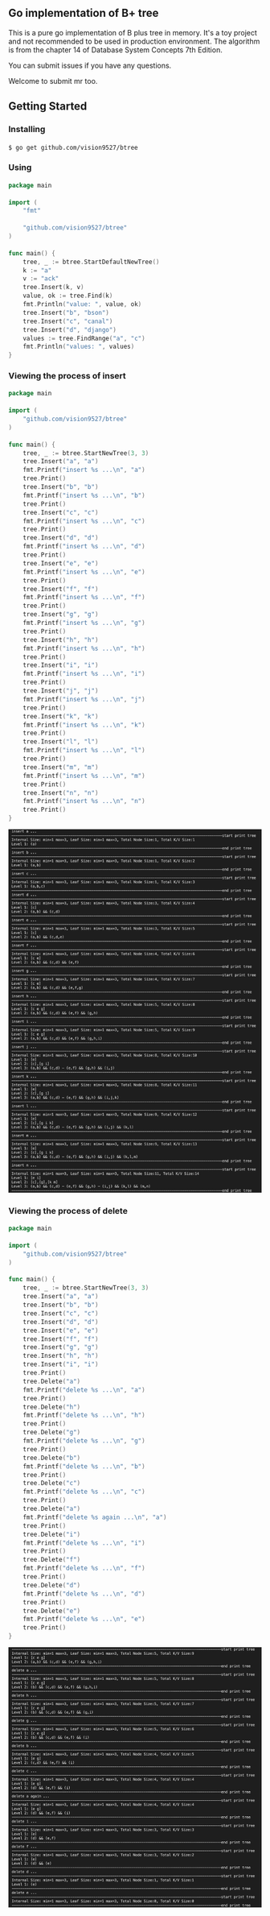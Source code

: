 ## Go implementation of B+ tree

This is a pure go implementation of B plus tree in memory. It's a toy project and not recommended to be used in production environment. The algorithm is from the chapter 14 of Database System Concepts 7th Edition.

You can submit issues if you have any questions.

Welcome to submit mr too.

## Getting Started
### Installing
```$ go get github.com/vision9527/btree```

### Using
```go
package main

import (
	"fmt"

	"github.com/vision9527/btree"
)

func main() {
	tree, _ := btree.StartDefaultNewTree()
	k := "a"
	v := "ack"
	tree.Insert(k, v)
	value, ok := tree.Find(k)
	fmt.Println("value: ", value, ok)
	tree.Insert("b", "bson")
	tree.Insert("c", "canal")
	tree.Insert("d", "django")
	values := tree.FindRange("a", "c")
	fmt.Println("values: ", values)
}
```

### Viewing the process of insert
```go
package main

import (
	"github.com/vision9527/btree"
)

func main() {
	tree, _ := btree.StartNewTree(3, 3)
	tree.Insert("a", "a")
	fmt.Printf("insert %s ...\n", "a")
	tree.Print()
	tree.Insert("b", "b")
	fmt.Printf("insert %s ...\n", "b")
	tree.Print()
	tree.Insert("c", "c")
	fmt.Printf("insert %s ...\n", "c")
	tree.Print()
	tree.Insert("d", "d")
	fmt.Printf("insert %s ...\n", "d")
	tree.Print()
	tree.Insert("e", "e")
	fmt.Printf("insert %s ...\n", "e")
	tree.Print()
	tree.Insert("f", "f")
	fmt.Printf("insert %s ...\n", "f")
	tree.Print()
	tree.Insert("g", "g")
	fmt.Printf("insert %s ...\n", "g")
	tree.Print()
	tree.Insert("h", "h")
	fmt.Printf("insert %s ...\n", "h")
	tree.Print()
	tree.Insert("i", "i")
	fmt.Printf("insert %s ...\n", "i")
	tree.Print()
	tree.Insert("j", "j")
	fmt.Printf("insert %s ...\n", "j")
	tree.Print()
	tree.Insert("k", "k")
	fmt.Printf("insert %s ...\n", "k")
	tree.Print()
	tree.Insert("l", "l")
	fmt.Printf("insert %s ...\n", "l")
	tree.Print()
	tree.Insert("m", "m")
	fmt.Printf("insert %s ...\n", "m")
	tree.Print()
	tree.Insert("n", "n")
	fmt.Printf("insert %s ...\n", "n")
	tree.Print()
}

```
![insert](./doc/the_process_of_insert.jpg)

### Viewing the process of delete
```go
package main

import (
	"github.com/vision9527/btree"
)

func main() {
	tree, _ := btree.StartNewTree(3, 3)
	tree.Insert("a", "a")
	tree.Insert("b", "b")
	tree.Insert("c", "c")
	tree.Insert("d", "d")
	tree.Insert("e", "e")
	tree.Insert("f", "f")
	tree.Insert("g", "g")
	tree.Insert("h", "h")
	tree.Insert("i", "i")
	tree.Print()
	tree.Delete("a")
	fmt.Printf("delete %s ...\n", "a")
	tree.Print()
	tree.Delete("h")
	fmt.Printf("delete %s ...\n", "h")
	tree.Print()
	tree.Delete("g")
	fmt.Printf("delete %s ...\n", "g")
	tree.Print()
	tree.Delete("b")
	fmt.Printf("delete %s ...\n", "b")
	tree.Print()
	tree.Delete("c")
	fmt.Printf("delete %s ...\n", "c")
	tree.Print()
	tree.Delete("a")
	fmt.Printf("delete %s again ...\n", "a")
	tree.Print()
	tree.Delete("i")
	fmt.Printf("delete %s ...\n", "i")
	tree.Print()
	tree.Delete("f")
	fmt.Printf("delete %s ...\n", "f")
	tree.Print()
	tree.Delete("d")
	fmt.Printf("delete %s ...\n", "d")
	tree.Print()
	tree.Delete("e")
	fmt.Printf("delete %s ...\n", "e")
	tree.Print()
}
```
![delete](./doc/the_process_of_delete.jpg)